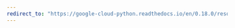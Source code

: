```yaml
---
redirect_to: "https://google-cloud-python.readthedocs.io/en/0.18.0/resource-manager-client.html"
---
```

